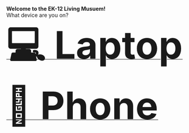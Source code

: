 **Welcome to the EK-12 Living Musuem!**<br>
What device are you on?<br>
[**<span style="font-size:100">💻 Laptop</span>**](https://emmersonmuseum.github.io/main.html)<br>
[**<span style="font-size:100">📱 Phone</span>**](/main.html)
